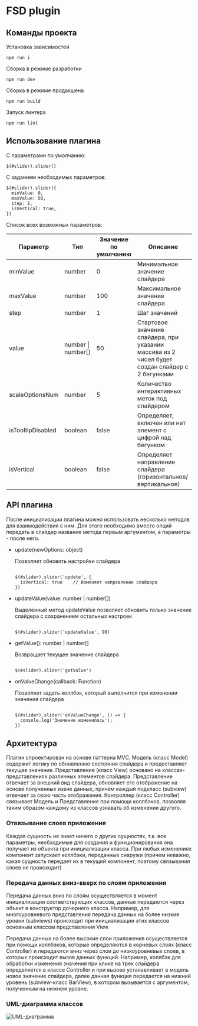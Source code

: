 # FSD plugin

## Команды проекта

Установка зависимостей

`npm run i`

Сборка в режиме разработки

`npm run dev`

Сборка в режиме продакшена

`npm run build`

Запуск линтера 

`npm run lint`

## Использование плагина

С параметрами по умолчанию:

```
$(#slider).slider()
```

С заданием необходимых параметров:

```
$(#slider).slider({
  minValue: 0,
  maxValue: 50,
  step: 2,
  isVertical: true,
})
````

Список всех возможных параметров:

| Параметр          | Тип                | Значение по умолчанию | Описание                                                                                        |
|-------------------|--------------------|-----------------------|-------------------------------------------------------------------------------------------------|
| minValue          | number             | 0                     | Минимальное значение слайдера                                                                   |
| maxValue          | number             | 100                   | Максимальное значение слайдера                                                                  |
| step              | number             | 1                     | Шаг значений                                                                                    |
| value             | number \| number[] | 50                    | Стартовое значение слайдера, при указании массива из 2 чисел будет создан слайдер с 2 бегунками |
| scaleOptionsNum   | number             | 5                     | Количество интерактивных меток под слайдером                                                    |
| isTooltipDisabled | boolean            | false                 | Определяет, включен или нет элемент с цифрой над бегунком                                       |
| isVertical        | boolean            | false                 | Определяет направление слайдера (горизонтальное/вертикальное)                                   |

## API плагина

После инициализации плагина можно использовать несколько методов для взаимодействия с ним. Для этого необходимо вместо опций передать в слайдер название метода первым аргументом, а параметры - после него.

* update(newOptions: object)

  Позволяет обновить настройки слайдера

  ```
  
  $(#slider).slider('update', {
    isVertical: true    // Изменяет направление слайдера
  })

  ```

* updateValue(value: number | number[])

    Выделенный метод updateValue позволяет обновить только значение слайдера с сохранением остальных настроек

  ```
  
  $(#slider).slider('updateValue', 90)

  ```

* getValue(): number | number[]

  Возвращает текущее значение слайдера

  ```
  
  $(#slider).slider('getValue')

  ```

* onValueChange(callback: Function)

  Позволяет задать коллбэк, который выполнится при изменении значения слайдера

  ```
  
  $(#slider).slider('onValueChange', () => {
    console.log('Значение изменилось');
  })

  ```


## Архитектура

Плагин  спроектирован на основе паттерна MVС. Модель (класс Model) содержит логику по обновлению состояния слайдера и предоставляет текущее значение. Представление (класс View) основано на классах-представлениях различных элементов слайдера. Представление отвечает за внешний вид слайдера, обновляет его отображение на основе полученных извне данных, причем каждый подкласс (subview) отвечает за свою часть отображения. Контроллер (класс Controller) связывает Модель и Представление при помощи коллбэков, позволяя таким образом каждому из классов узнавать об изменении другого.


### Отвязывание слоев приложения

Каждая сущность не знает ничего о других сущностях, т.к. все параметры, необходимые для создания и функционирования она получает из объекта при инициализации класса. При любых изменениях компонент запускает коллбэки, переданные снаружи (причем неважно, какая сущность передает их в текущий компонент, поэтому связывания слоев не происходит)

### Передача данных вниз-вверх по слоям приложения

Передача данных вниз по слоям осуществляется в момент инициализации соответствующих классов, данные передаются через объект в конструктор дочернего класса. Например, для многоуровневого представления передача данных на более низкие уровни (subviews) происходит при инициализации этих классов основным классом представления View.

Передача данных на более высокие слои приложения осуществляется при помощи коллбэков, которые определяются в корневых слоях (класс Controller) и передаются вниз через слои до низкоуровневых слоев, в которых происходит вызов данных функций. Например, коллбэк для обработки изменения значения при клике на трек слайдера определяется в классе Controller и при вызове устанавливает в модель новое значение слайдера, далее данная функция передается на нижний уровень (subview-класс BarView), в котором вызывается с аргументом, полученным на нижнем уровне.

### UML-диаграмма классов

![UML-диаграмма](https://i.imgur.com/3tkT62K.png)
